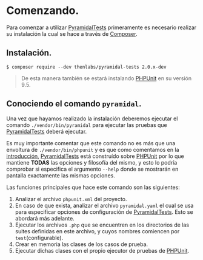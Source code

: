 
# Comenzando.

Para comenzar a utilizar [PyramidalTests][PyramidalTests] primeramente es necesario realizar su instalación la cual se hace a través de [Composer][Composer].

## Instalación.

    $ composer require --dev thenlabs/pyramidal-tests 2.0.x-dev

>De esta manera también se estará instalando [PHPUnit][PHPUnit] en su versión 9.5.

## Conociendo el comando `pyramidal`.

Una vez que hayamos realizado la instalación deberemos ejecutar el comando `./vendor/bin/pyramidal` para ejecutar las pruebas que [PyramidalTests][PyramidalTests] deberá ejecutar.

Es muy importante comentar que este comando no es más que una envoltura de `./vendor/bin/phpunit` y es que como comentamos en la [introducción](../00-intro/index.md), [PyramidalTests][PyramidalTests] está construído sobre [PHPUnit][PHPUnit] por lo que mantiene **TODAS** las opciones y filosofía del mismo, y esto lo podría comprobar si especifica el argumento `--help` donde se mostrarán en pantalla exactamente las mismas opciones.

Las funciones principales que hace este comando son las siguientes:

1. Analizar el archivo `phpunit.xml` del proyecto.
2. En caso de que exista, analizar el archivo `pyramidal.yaml` el cual se usa para especificar opciones de configuración de [PyramidalTests][PyramidalTests]. Esto se abordará más adelante.
3. Ejecutar los archivos `.php` que se encuentren en los directorios de las suites definidas en este archivo, y cuyos nombres comiencen por `test`(configurable).
4. Crear en memoria las clases de los casos de prueba.
5. Ejecutar dichas clases con el propio ejecutor de pruebas de [PHPUnit][PHPUnit].

[PyramidalTests]: https://pyramidal-tests.thenlabs.org
[Composer]: https://getcomposer.org/
[PHPUnit]: https://phpunit.de/